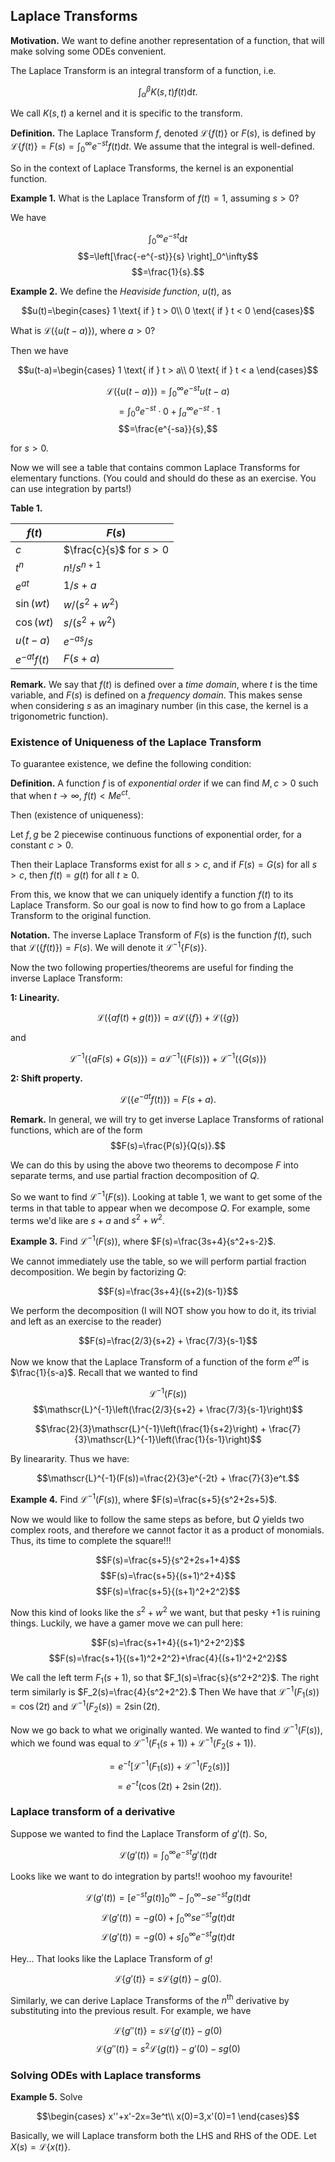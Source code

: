 ## Laplace Transforms

**Motivation.** We want to define another representation of a function, that will make solving some ODEs convenient.

The Laplace Transform is an integral transform of a function, i.e.

$$\int_\alpha^\beta{K(s,t)f(t)\text{d}t}.$$

We call $K(s,t)$ a kernel and it is specific to the transform.

**Definition.** The Laplace Transform $f$, denoted $\mathscr{L}\{f(t)\}$ or $F(s)$, is defined by $\mathscr{L}\{f(t)\} = F(s)= \int_0^\infty{e^{-st}f(t)\text{d}t}$. We assume that the integral is well-defined.

So in the context of Laplace Transforms, the kernel is an exponential function.

**Example 1.** What is the Laplace Transform of $f(t)=1$, assuming $s>0$?

We have

$$\int_0^\infty{e^{-st}\text{d}t}$$
$$=\left[\frac{-e^{-st}}{s} \right]_0^\infty$$
$$=\frac{1}{s}.$$

**Example 2.** We define the *Heaviside function*, $u(t)$, as

$$u(t)=\begin{cases}
1 \text{ if } t > 0\\
0 \text{ if } t < 0
\end{cases}$$

What is $\mathscr{L}(\{u(t-a)\})$, where $a>0$?

Then we have 

$$u(t-a)=\begin{cases}
1 \text{ if } t > a\\
0 \text{ if } t < a
\end{cases}$$

$$\mathscr{L}(\{u(t-a)\})=\int_0^\infty{e^{-st}u(t-a)}$$
$$=\int_0^a{e^{-st}\cdot 0}+\int_a^\infty{e^{-st}\cdot 1}$$
$$=\frac{e^{-sa}}{s},$$

for $s>0$.

Now we will see a table that contains common Laplace Transforms for elementary functions. (You could and should do these as an exercise. You can use integration by parts!)

**Table 1.**

|$f(t)$|$F(s)$|
|-|-|
|$c$|$\frac{c}{s}$ for $s>0$|
|$t^n$|$n!/s^{n+1}$|
|$e^{at}$|$1/s+a$|
|$\sin(wt)$|$w/(s^2+w^2)$|
|$\cos(wt)$|$s/(s^2+w^2)$|
|$u(t-a)$|$e^{-as}/s$|
|$e^{-at}f(t)$|$F(s+a)$|

**Remark.** We say that $f(t)$ is defined over a *time domain*, where $t$ is the time variable, and $F(s)$ is defined on a *frequency domain*. This makes sense when considering $s$ as an imaginary number (in this case, the kernel is a trigonometric function).


### Existence of Uniqueness of the Laplace Transform

To guarantee existence, we define the following condition:

**Definition.** A function $f$ is of *exponential order* if we can find $M,c>0$ such that when $t\rightarrow\infty$, $f(t)<Me^{ct}$.

Then (existence of uniqueness):

Let $f,g$ be $2$ piecewise continuous functions of exponential order, for a constant $c>0$.

Then their Laplace Transforms exist for all $s>c$, and if $F(s)=G(s)$ for all $s>c$, then $f(t)=g(t)$ for all $t\geq 0$.

From this, we know that we can uniquely identify a function $f(t)$ to its Laplace Transform. So our goal is now to find how to go from a Laplace Transform to the original function.


**Notation.** The inverse Laplace Transform of $F(s)$ is the function $f(t)$, such that $\mathscr{L}(\{f(t)\})=F(s)$. We will denote it $\mathscr{L}^{-1}\{F(s)\}$.

Now the two following properties/theorems are useful for finding the inverse Laplace Transform:


**1: Linearity.** 

$$\mathscr{L}(\{af(t)+g(t)\})=a\mathscr{L}(\{f\})+\mathscr{L}(\{g\})$$

and
 
$$\mathscr{L}^{-1}(\{aF(s)+G(s)\})=a\mathscr{L}^{-1}(\{F(s)\})+\mathscr{L}^{-1}(\{G(s)\})$$

**2: Shift property.**

$$\mathscr{L}(\{e^{-at}f(t)\})=F(s+a).$$


**Remark.** In general, we will try to get inverse Laplace Transforms of rational functions, which are of the form $$F(s)=\frac{P(s)}{Q(s)}.$$

We can do this by using the above two theorems to decompose $F$ into separate terms, and use partial fraction decomposition of $Q$.

So we want to find $\mathscr{L}^{-1}(F(s))$. Looking at table 1, we want to get some of the terms in that table to appear when we decompose $Q$. For example, some terms we'd like are $s+a$ and $s^2+w^2$.

**Example 3.** Find $\mathscr{L}^{-1}(F(s))$, where $F(s)=\frac{3s+4}{s^2+s-2}$.

We cannot immediately use the table, so we will perform partial fraction decomposition. We begin by factorizing $Q$:

$$F(s)=\frac{3s+4}{(s+2)(s-1)}$$

We perform the decomposition (I will NOT show you how to do it, its trivial and left as an exercise to the reader)

$$F(s)=\frac{2/3}{s+2} + \frac{7/3}{s-1}$$

Now we know that the Laplace Transform of a function of the form $e^{at}$ is $\frac{1}{s-a}$. Recall that we wanted to find 

$$\mathscr{L}^{-1}(F(s))$$
$$\mathscr{L}^{-1}\left(\frac{2/3}{s+2} + \frac{7/3}{s-1}\right)$$

$$\frac{2}{3}\mathscr{L}^{-1}\left(\frac{1}{s+2}\right) + \frac{7}{3}\mathscr{L}^{-1}\left(\frac{1}{s-1}\right)$$

By lineararity. Thus we have:

$$\mathscr{L}^{-1}(F(s))=\frac{2}{3}e^{-2t} + \frac{7}{3}e^t.$$

**Example 4.** Find $\mathscr{L}^{-1}(F(s))$, where $F(s)=\frac{s+5}{s^2+2s+5}$.

Now we would like to follow the same steps as before, but $Q$ yields two complex roots, and therefore we cannot factor it as a product of monomials. Thus, its time to complete the square!!!

$$F(s)=\frac{s+5}{s^2+2s+1+4}$$
$$F(s)=\frac{s+5}{(s+1)^2+4}$$
$$F(s)=\frac{s+5}{(s+1)^2+2^2}$$

Now this kind of looks like the $s^2+w^2$ we want, but that pesky $+1$ is ruining things. Luckily, we have a gamer move we can pull here:

$$F(s)=\frac{s+1+4}{(s+1)^2+2^2}$$
$$F(s)=\frac{s+1}{(s+1)^2+2^2}+\frac{4}{(s+1)^2+2^2}$$

We call the left term $F_1(s+1)$, so that $F_1(s)=\frac{s}{s^2+2^2}$. The right term similarly is $F_2(s)=\frac{4}{s^2+2^2}.$ Then We have that $\mathscr{L}^{-1}(F_1(s))=\cos(2t)$ and $\mathscr{L}^{-1}(F_2(s))=2\sin(2t)$. 

Now we go back to what we originally wanted. We wanted to find $\mathscr{L}^{-1}(F(s))$, which we found was equal to $\mathscr{L}^{-1}(F_1(s+1))+ \mathscr{L}^{-1}(F_2(s+1))$. 

$$=e^{-t}\left[ \mathscr{L}^{-1}(F_1(s))+ \mathscr{L}^{-1}(F_2(s))\right]$$
$$=e^{-t}\left(\cos(2t)+2\sin(2t)\right).$$


### Laplace transform of a derivative

Suppose we wanted to find the Laplace Transform of $g'(t)$. So,

$$\mathscr{L}(g'(t))=\int_0^\infty{e^{-st}g'(t)\text{d}t}$$

Looks like we want to do integration by parts!! woohoo my favourite!

$$\mathscr{L}(g'(t))=\left[ e^{-st}g(t) \right]_0^\infty-\int_0^\infty{-se^{-st}g(t)\text{d}t}$$
$$\mathscr{L}(g'(t))=-g(0)+\int_0^\infty{se^{-st}g(t)\text{d}t}$$
$$\mathscr{L}(g'(t))=-g(0)+s\int_0^\infty{e^{-st}g(t)\text{d}t}$$

Hey... That looks like the Laplace Transform of $g$!

$$\mathscr{L}\{g'(t)\}=s\mathscr{L}\{g(t)\}-g(0).$$

Similarly, we can derive Laplace Transforms of the $n^{\text{th}}$ derivative by substituting into the previous result. For example, we have


$$\mathscr{L}\{g''(t)\}=s\mathscr{L}\{g'(t)\}-g(0)$$
$$\mathscr{L}\{g''(t)\}=s^2\mathscr{L}\{g(t)\}-g'(0)-sg(0)$$


### Solving ODEs with Laplace transforms

**Example 5.** Solve 

$$\begin{cases}
x''+x'-2x=3e^t\\
x(0)=3,x'(0)=1
\end{cases}$$

Basically, we will Laplace transform both the LHS and RHS of the ODE. Let $X(s)=\mathscr{L}\{x(t)\}$.


